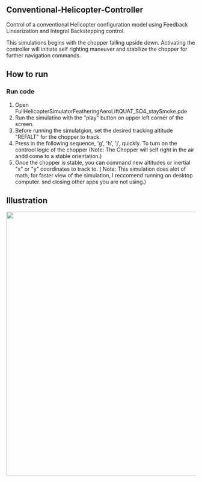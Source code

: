 ## Conventional-Helicopter-Controller
Control of a conventional Helicopter configuration model using Feedback Linearization and Integral Backstepping control.

This simulations begins with the chopper falling upside down. Activating the controller will initiate self righting maneuver and stabilize the chopper for further navigation commands.

## How to run
### Run code
1) Open FullHelicopterSimulatorFeatheringAeroLiftQUAT_SO4_staySmoke.pde
2) Run the simulatino with the "play" button on upper left corner of the screen.
3) Before running the simulatgion, set the desired tracking altitude "REFALT" for the chopper to track. 
4) Press in the following sequence, 'g', 'h', 'j', quickly. To turn on the controol logic of the chopper
    (Note: The Chopper will self right in the air andd come to a stable orientation.)
5) Once the chopper is stable, you can command new altitudes or inertial "x" or "y" coordinates to track to.
    ( Note: This simulation does alot of math, for faster view of the simulation, I reccomend running on desktop computer.
            snd closing other apps you are not using.)
    
## Illustration

<img src="https://github.com/Tac321/Conventional-Helicopter-Controller/blob/master/Images/SelfRight_II.gif" width="700" />






